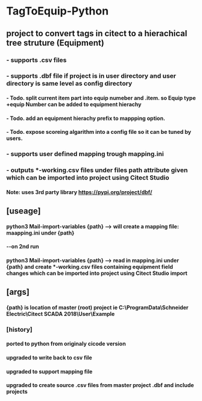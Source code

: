 #       TagToEquip-Python
## project to convert tags in citect to a hierachical tree struture (Equipment)
### - supports .csv files
### - supports .dbf file if project is in user directory and user directory is same level as config directory
#### - Todo. split current item part into equip numeber and .item. so Equip type +equip Number can be added to equipment hierachy
#### - Todo. add an equipment hierachy prefix to mappping option.
#### - Todo. expose scoreing algarithm into a config file so it can be tuned by users.
### - supports user defined mapping trough mapping.ini
### - outputs *-working.csv files under files path attribute given which can be imported into project using Citect Studio
#### Note: uses 3rd party library https://pypi.org/project/dbf/

## [useage]
#### python3  Mail-import-variables {path}    --> will create a mapping file: maapping.ini under {path}
#### --on 2nd run 
#### python3  Mail-import-variables {path}    --> read in mapping.ini under {path} and create *-working.csv files containing equipment field changes which can be imported into project using Citect Studio import

## [args]
#### {path} is location of master (root) project ie C:\ProgramData\Schneider Electric\Citect SCADA 2018\User\Example

### [history]
#### ported to python from originaly cicode version
#### upgraded to write back to csv file
#### upgraded to support mapping file
#### upgraded to create source .csv files from master project .dbf and include projects
